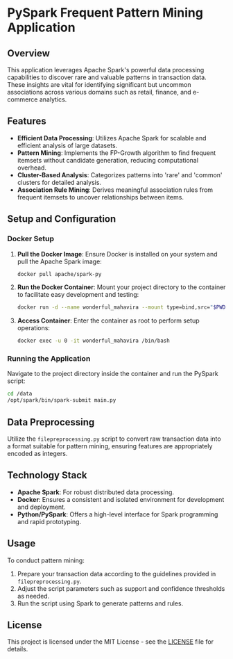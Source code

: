 
# PySpark Frequent Pattern Mining Application

## Overview
This application leverages Apache Spark's powerful data processing capabilities to discover rare and valuable patterns in transaction data. These insights are vital for identifying significant but uncommon associations across various domains such as retail, finance, and e-commerce analytics.

## Features
- **Efficient Data Processing**: Utilizes Apache Spark for scalable and efficient analysis of large datasets.
- **Pattern Mining**: Implements the FP-Growth algorithm to find frequent itemsets without candidate generation, reducing computational overhead.
- **Cluster-Based Analysis**: Categorizes patterns into 'rare' and 'common' clusters for detailed analysis.
- **Association Rule Mining**: Derives meaningful association rules from frequent itemsets to uncover relationships between items.

## Setup and Configuration
### Docker Setup
1. **Pull the Docker Image**:
   Ensure Docker is installed on your system and pull the Apache Spark image:
   ```bash
   docker pull apache/spark-py
   ```
2. **Run the Docker Container**:
   Mount your project directory to the container to facilitate easy development and testing:
   ```bash
   docker run -d --name wonderful_mahavira --mount type=bind,src="$PWD",target=/data apache/spark-py
   ```
3. **Access Container**:
   Enter the container as root to perform setup operations:
   ```bash
   docker exec -u 0 -it wonderful_mahavira /bin/bash
   ```

### Running the Application
Navigate to the project directory inside the container and run the PySpark script:
```bash
cd /data
/opt/spark/bin/spark-submit main.py
```

## Data Preprocessing
Utilize the `filepreprocessing.py` script to convert raw transaction data into a format suitable for pattern mining, ensuring features are appropriately encoded as integers.

## Technology Stack
- **Apache Spark**: For robust distributed data processing.
- **Docker**: Ensures a consistent and isolated environment for development and deployment.
- **Python/PySpark**: Offers a high-level interface for Spark programming and rapid prototyping.

## Usage
To conduct pattern mining:
1. Prepare your transaction data according to the guidelines provided in `filepreprocessing.py`.
2. Adjust the script parameters such as support and confidence thresholds as needed.
3. Run the script using Spark to generate patterns and rules.

## License
This project is licensed under the MIT License - see the [LICENSE](LICENSE) file for details.
